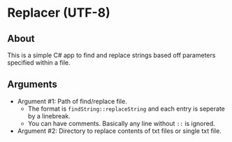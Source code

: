 [//]: <> (This readme is in the markdown format. Please preview in a markdown parser.)

# Replacer (UTF-8) 

## About
This is a simple C# app to find and replace strings based off parameters specified within a file.

## Arguments
* Argument #1: Path of find/replace file.
    * The format is `findString::replaceString` and each entry is seperate by a linebreak.
    * You can have comments. Basically any line without `::` is ignored.
* Argument #2: Directory to replace contents of txt files or single txt file.
